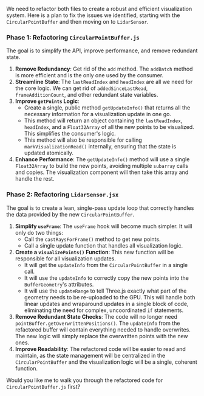 We need to refactor both files to create a robust and efficient visualization system. Here is a plan to fix the issues we identified, starting with the `CircularPointBuffer` and then moving on to `LidarSensor`.

### Phase 1: Refactoring `CircularPointBuffer.js`

The goal is to simplify the API, improve performance, and remove redundant state.

1.  **Remove Redundancy**: Get rid of the `add` method. The `addBatch` method is more efficient and is the only one used by the consumer.
2.  **Streamline State**: The `lastReadIndex` and `headIndex` are all we need for the core logic. We can get rid of `addedSinceLastRead`, `frameAdditionCount`, and other redundant state variables.
3.  **Improve `getPoints` Logic**:
    * Create a single, public method `getUpdateInfo()` that returns all the necessary information for a visualization update in one go.
    * This method will return an object containing the `lastReadIndex`, `headIndex`, and a `Float32Array` of all the new points to be visualized. This simplifies the consumer's logic.
    * This method will also be responsible for calling `markVisualizationRead()` internally, ensuring that the state is updated atomically.
4.  **Enhance Performance**: The `getUpdateInfo()` method will use a single `Float32Array` to build the new points, avoiding multiple `subarray` calls and copies. The visualization component will then take this array and handle the rest.

### Phase 2: Refactoring `LidarSensor.jsx`

The goal is to create a lean, single-pass update loop that correctly handles the data provided by the new `CircularPointBuffer`.

1.  **Simplify `useFrame`**: The `useFrame` hook will become much simpler. It will only do two things:
    * Call the `castRaysForFrame()` method to get new points.
    * Call a single update function that handles all visualization logic.
2.  **Create a `visualizePoints()` Function**: This new function will be responsible for all visualization updates.
    * It will get the `updateInfo` from the `CircularPointBuffer` in a single call.
    * It will use the `updateInfo` to correctly copy the new points into the `BufferGeometry`'s attributes.
    * It will use the `updateRange` to tell Three.js exactly what part of the geometry needs to be re-uploaded to the GPU. This will handle both linear updates and wraparound updates in a single block of code, eliminating the need for complex, uncoordinated `if` statements.
3.  **Remove Redundant State Checks**: The code will no longer need `pointBuffer.getOverwrittenPositions()`. The `updateInfo` from the refactored buffer will contain everything needed to handle overwrites. The new logic will simply replace the overwritten points with the new ones.
4.  **Improve Readability**: The refactored code will be easier to read and maintain, as the state management will be centralized in the `CircularPointBuffer` and the visualization logic will be a single, coherent function.

Would you like me to walk you through the refactored code for `CircularPointBuffer.js` first?